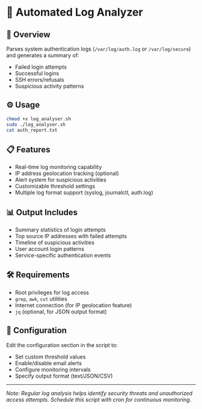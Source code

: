 # 📜 Automated Log Analyzer

## 📌 Overview
Parses system authentication logs (`/var/log/auth.log` or `/var/log/secure`)  
and generates a summary of:
- Failed login attempts
- Successful logins
- SSH errors/refusals
- Suspicious activity patterns

## ⚙️ Usage
```bash
chmod +x log_analyser.sh
sudo ./log_analyser.sh
cat auth_report.txt
```

## 📋 Features
- Real-time log monitoring capability
- IP address geolocation tracking (optional)
- Alert system for suspicious activities
- Customizable threshold settings
- Multiple log format support (syslog, journalctl, auth.log)

## 📊 Output Includes
- Summary statistics of login attempts
- Top source IP addresses with failed attempts
- Timeline of suspicious activities
- User account login patterns
- Service-specific authentication events

## 🛠 Requirements
- Root privileges for log access
- `grep`, `awk`, `cut` utilities
- Internet connection (for IP geolocation feature)
- `jq` (optional, for JSON output format)

## 🔧 Configuration
Edit the configuration section in the script to:
- Set custom threshold values
- Enable/disable email alerts
- Configure monitoring intervals
- Specify output format (text/JSON/CSV)

---

*Note: Regular log analysis helps identify security threats and unauthorized access attempts. Schedule this script with cron for continuous monitoring.*
